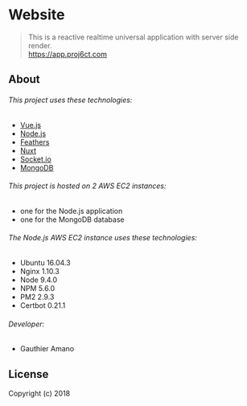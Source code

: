 # Website

> This is a reactive realtime universal application with server side render.<br>
https://app.proj6ct.com

## About

###### This project uses these technologies:
- [Vue.js](https://vuejs.org)
- [Node.js](https://nodejs.org)
- [Feathers](http://feathersjs.com)
- [Nuxt](https://nuxtjs.org)
- [Socket.io](https://socket.io)
- [MongoDB](https://www.mongodb.com)

###### This project is hosted on 2 AWS EC2 instances:
- one for the Node.js application
- one for the MongoDB database

###### The Node.js AWS EC2 instance uses these technologies:
- Ubuntu 16.04.3
- Nginx 1.10.3
- Node 9.4.0
- NPM 5.6.0
- PM2 2.9.3
- Certbot 0.21.1

###### Developer:
- Gauthier Amano

## License

Copyright (c) 2018